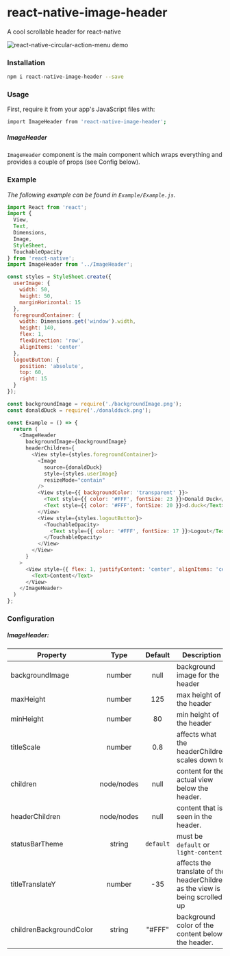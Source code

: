# react-native-image-header
A cool scrollable header for react-native

![react-native-circular-action-menu demo](http://i.giphy.com/46Ct8tegBZMZi.gif)

### Installation
```bash
npm i react-native-image-header --save
```

### Usage

First, require it from your app's JavaScript files with:
```bash
import ImageHeader from 'react-native-image-header';
```

##### ImageHeader
`ImageHeader` component is the main component which wraps everything and provides a couple of props (see Config below).

### Example
_The following example can be found in `Example/Example.js`._

```js
import React from 'react';
import {
  View,
  Text,
  Dimensions,
  Image,
  StyleSheet,
  TouchableOpacity
} from 'react-native';
import ImageHeader from '../ImageHeader';

const styles = StyleSheet.create({
  userImage: {
    width: 50,
    height: 50,
    marginHorizontal: 15
  },
  foregroundContainer: {
    width: Dimensions.get('window').width,
    height: 140,
    flex: 1,
    flexDirection: 'row',
    alignItems: 'center'
  },
  logoutButton: {
    position: 'absolute',
    top: 60,
    right: 15
  }
});

const backgroundImage = require('./backgroundImage.png');
const donaldDuck = require('./donaldduck.png');

const Example = () => {
  return (
    <ImageHeader
      backgroundImage={backgroundImage}
      headerChildren={
        <View style={styles.foregroundContainer}>
          <Image
            source={donaldDuck}
            style={styles.userImage}
            resizeMode="contain"
          />
          <View style={{ backgroundColor: 'transparent' }}>
            <Text style={{ color: '#FFF', fontSize: 23 }}>Donald Duck</Text>
            <Text style={{ color: '#FFF', fontSize: 20 }}>d.duck</Text>
          </View>
          <View style={styles.logoutButton}>
            <TouchableOpacity>
              <Text style={{ color: '#FFF', fontSize: 17 }}>Logout</Text>
            </TouchableOpacity>
          </View>
        </View>
      }
    >
      <View style={{ flex: 1, justifyContent: 'center', alignItems: 'center', height: 600 }}>
        <Text>Content</Text>
      </View>
    </ImageHeader>
  )
};
```

### Configuration

##### ImageHeader:
| Property      | Type          | Default             | Description |
| ------------- |:-------------:|:------------:       | ----------- |
| backgroundImage | number      | null                | background image for the header
| maxHeight     | number        | 125                 | max height of the header
| minHeight     | number        | 80                  | min height of the header
| titleScale    | number        | 0.8                 | affects what the headerChildren scales down to
| children      | node/nodes    | null                | content for the actual view below the header.
| headerChildren| node/nodes    | null                | content that is seen in the header.
| statusBarTheme| string        | `default`           | must be `default` or `light-content`
| titleTranslateY | number      | -35                 | affects the translate of the headerChildren as the view is being scrolled up
| childrenBackgroundColor | string | "#FFF"           | background color of the content below the header.
